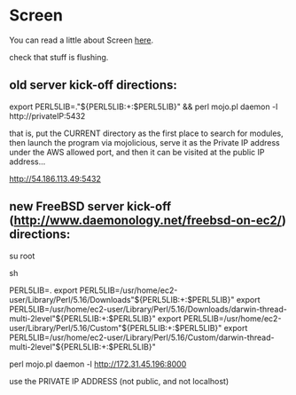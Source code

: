 Screen
=========

You can read a little about Screen [here](http://code.instructorium.com/screen/).



check that stuff is flushing.



old server kick-off directions:
--------------------------------------

export PERL5LIB=."${PERL5LIB:+:$PERL5LIB}" && perl mojo.pl daemon -l http://privateIP:5432

that is, put the CURRENT directory as the first place to search for modules, then launch the program via mojolicious, serve it as the Private IP address under the AWS allowed port, and then it can be visited at the public IP address...

http://54.186.113.49:5432




new FreeBSD server kick-off (http://www.daemonology.net/freebsd-on-ec2/) directions:
----------------------------------------------------------------

su root

sh

PERL5LIB=.
export PERL5LIB=/usr/home/ec2-user/Library/Perl/5.16/Downloads"${PERL5LIB:+:$PERL5LIB}"
export PERL5LIB=/usr/home/ec2-user/Library/Perl/5.16/Downloads/darwin-thread-multi-2level"${PERL5LIB:+:$PERL5LIB}"
export PERL5LIB=/usr/home/ec2-user/Library/Perl/5.16/Custom"${PERL5LIB:+:$PERL5LIB}"
export PERL5LIB=/usr/home/ec2-user/Library/Perl/5.16/Custom/darwin-thread-multi-2level"${PERL5LIB:+:$PERL5LIB}"

perl mojo.pl daemon -l http://172.31.45.196:8000

use the PRIVATE IP ADDRESS (not public, and not localhost)

